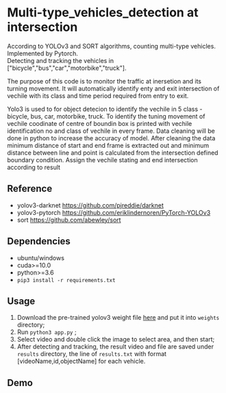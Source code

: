 # Multi-type_vehicles_detection at intersection
According to YOLOv3 and SORT algorithms, counting multi-type vehicles. Implemented by Pytorch.  
Detecting and tracking the vehicles in \["bicycle","bus","car","motorbike","truck"].

The purpose of this code is to monitor the traffic at inersetion and its turning movement. It will automatically identify enty and exit intersection of vechile with its class and time period required from entry to exit. 

Yolo3 is used to for object detecion to identify the vechile in 5 class - bicycle, bus, car, motorbike, truck. To identify the tuning movement of vechile coodinate of centre of boundin box is printed with vechile identification no and class of vechile in every frame. Data cleaning will be done in python to increase the accuracy of model. After cleaning the data minimum distance of start and end frame is extracted out and minimum distance between line and point is calculated from the intersection defined boundary condition. Assign the vechile stating and end intersection according to result

## Reference
- yolov3-darknet  https://github.com/pjreddie/darknet
- yolov3-pytorch  https://github.com/eriklindernoren/PyTorch-YOLOv3
- sort https://github.com/abewley/sort

## Dependencies
- ubuntu/windows
- cuda>=10.0
- python>=3.6
- `pip3 install -r requirements.txt`

## Usage
1. Download the pre-trained yolov3 weight file [here](https://pjreddie.com/media/files/yolov3.weights) and put it into `weights` directory;  
2. Run `python3 app.py` ;
3. Select video and double click the image to select area, and then start;
4. After detecting and tracking, the result video and file are saved under `results` directory, the line of `results.txt` with format \[videoName,id,objectName] for each vehicle.

## Demo




